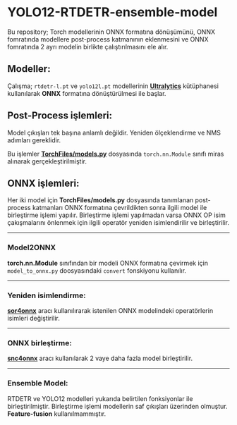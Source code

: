 # YOLO12-RTDETR-ensemble-model
Bu repository; Torch modellerinin ONNX formatına dönüşümünü, ONNX fomratında modellere post-process katmanının eklenmesini ve ONNX fomratında 2 ayrı modelin birlikte çalıştırılmasını ele alır.

## Modeller:

Çalışma; `rtdetr-l.pt` ve `yolo12l.pt` modellerinin [**Ultralytics**]("https://github.com/ultralytics") kütüphanesi kullanılarak **ONNX** formatına dönüştürülmesi ile başlar.

## Post-Process işlemleri:

Model çıkışları tek başına anlamlı değildir. Yeniden ölçeklendirme ve NMS adımları gereklidir. 

Bu işlemler [**TorchFiles/models.py**](TorchFiles/models.py) dosyasında `torch.nn.Module` sınıfı miras alınarak gerçekleştirilmiştir.

## ONNX işlemleri:

Her iki model için **TorchFiles/models.py** dosyasında tanımlanan post-process katmanları ONNX formatına çevrildikten sonra ilgili model ile birleştirme işlemi yapılır. Birleştirme işlemi yapılmadan varsa ONNX OP isim çakışmalarını önlenmek için ilgili operatör yeniden isimlendirilir ve birleştirilir.

---

### Model2ONNX

**torch.nn.Module** sınıfından bir modeli ONNX formatına çevirmek için `model_to_onnx.py` doosyasındaki `convert` fonskiyonu kullanılır.

---

### Yeniden isimlendirme:

[**sor4onnx**]() aracı kullanılırarak istenilen ONNX modelindeki operatörlerin isimleri değiştirilir.

---

### ONNX birleştirme:

[**snc4onnx**]() aracı kullanılarak 2 vaye daha fazla model birleştirilir.

---

### Ensemble Model:

RTDETR ve YOLO12 modelleri yukarıda belirtilen fonksiyonlar ile birleştirilmiştir. Birleştirme işlemi modellerin saf çıkışları üzerinden olmuştur. **Feature-fusion** kullanılmammıştır.


